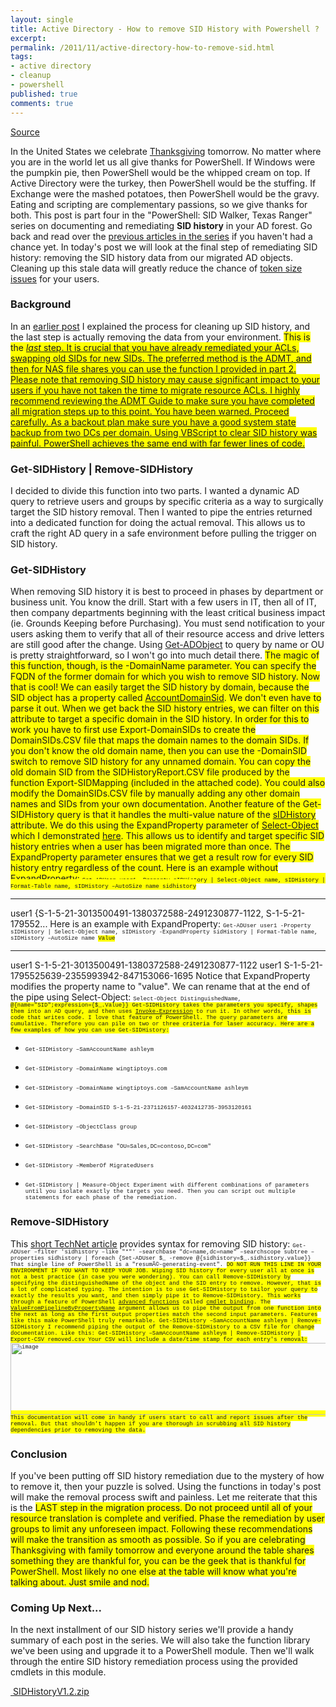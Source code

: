 ```yaml
---
layout: single
title: Active Directory - How to remove SID History with Powershell ?
excerpt: 
permalink: /2011/11/active-directory-how-to-remove-sid.html
tags: 
- active directory
- cleanup
- powershell
published: true
comments: true
---
```

<a href="http://blogs.technet.com/b/ashleymcglone/archive/2011/11/23/how-to-remove-sid-history-with-powershell.aspx?mid=5373" target="_blank">Source</a>

<div class="post-content user-defined-markup">In the United States we celebrate <a href="http://en.wikipedia.org/wiki/Thanksgiving" target="_blank" title="Thanksgiving">Thanksgiving</a> tomorrow. No matter where you are in the world let us all give thanks  for PowerShell. If Windows were the pumpkin pie, then PowerShell would  be the whipped cream on top. If Active Directory were the turkey, then  PowerShell would be the stuffing. If Exchange were the mashed potatoes,  then PowerShell would be the gravy. Eating and scripting are  complementary passions, so we give thanks for both.
This post is part four in the "PowerShell: SID Walker, Texas Ranger" series on documenting and remediating <strong>SID history</strong> in your AD forest. Go back and read over the <a href="http://blogs.technet.com/b/ashleymcglone/archive/tags/sid+history/" target="_blank" title="previous articles in the series">previous articles in the series</a> if you haven't had a chance yet. In today's post we will look at the  final step of remediating SID history: removing the SID history data  from our migrated AD objects. Cleaning up this stale data will greatly  reduce the chance of <a href="http://blogs.technet.com/b/ashleymcglone/archive/2011/05/19/using-powershell-to-resolve-token-size-issues-caused-by-sid-history.aspx" target="_blank">token size issues</a> for your users.

###  Background

In an <a href="http://blogs.technet.com/b/ashleymcglone/archive/2011/05/19/using-powershell-to-resolve-token-size-issues-caused-by-sid-history.aspx" target="_blank">earlier post</a> I explained the process for cleaning up SID history, and the last step is actually removing the data from your environment. <span style="background-color: yellow;">This is the <span style="text-decoration: underline;"><em>last</em> step. It is crucial that you have already remediated your ACLs, swapping old SIDs for new SIDs. The preferred method is the <a href="http://www.microsoft.com/downloads/en/details.aspx?FamilyID=20C0DB45-DB16-4D10-99F2-539B7277CCDB" target="_blank">ADMT</a>, and then for NAS file shares you can use the function I provided in <a href="http://blogs.technet.com/b/ashleymcglone/archive/2011/09/16/powershell-sid-walker-texas-ranger-part-2.aspx" target="_blank">part 2</a>. <span style="background-color: yellow;">Please  note that removing SID history may cause significant impact to your  users if you have not taken the time to migrate resource ACLs. I highly recommend reviewing the <a href="http://www.microsoft.com/downloads/en/details.aspx?FamilyID=6D710919-1BA5-41CA-B2F3-C11BCB4857AF" target="_blank">ADMT Guide</a> to make sure you have completed all migration steps up to this point.  You have been warned. Proceed carefully. As a backout plan make sure  you have a good system state backup from two DCs per domain. Using <a href="http://support.microsoft.com/kb/295758" target="_blank">VBScript</a> to clear SID history was painful. PowerShell achieves the same end with far fewer lines of code.

###  Get-SIDHistory | Remove-SIDHistory

I decided to divide this function into two parts. I wanted a dynamic  AD query to retrieve users and groups by specific criteria as a way to  surgically target the SID history removal. Then I wanted to pipe the  entries returned into a dedicated function for doing the actual  removal. This allows us to craft the right AD query in a safe  environment before pulling the trigger on SID history.

###  Get-SIDHistory

When removing SID history it is best to proceed in phases by  department or business unit. You know the drill. Start with a few  users in IT, then all of IT, then company departments beginning with the  least critical business impact (ie. Grounds Keeping before  Purchasing). You must send notification to your users asking them to  verify that all of their resource access and drive letters are still  good after the change.
Using <a href="http://technet.microsoft.com/en-us/library/ee617198.aspx" target="_blank">Get-ADObject</a> to query by name or OU is pretty straightforward, so I won't go into much detail there. <span style="background-color: yellow;">The  magic of this function, though, is the -DomainName parameter. You can  specify the FQDN of the former domain for which you wish to remove SID  history. Now that is cool! We can easily target the SID history by domain, because the SID object has a property called <a href="http://msdn.microsoft.com/en-us/library/system.security.principal.securityidentifier.aspx" target="_blank" title="AccountDomainSid">AccountDomainSid</a>.  We don't even have to parse it out. When we get back the SID history  entries, we can filter on this attribute to target a specific domain in  the SID history.
In order for this to work you have to first use Export-DomainSIDs to  create the DomainSIDs.CSV file that maps the domain names to the domain  SIDs. If you don't know the old domain name, then you can use the  -DomainSID switch to remove SID history for any unnamed domain. You can  copy the old domain SID from the SIDHistoryReport.CSV file produced by  the function Export-SIDMapping (included in the attached code). You  could also modify the DomainSIDs.CSV file by manually adding any other  domain names and SIDs from your own documentation.
Another feature of the Get-SIDHistory query is that it handles the <span style="background-color: yellow;">multi-value nature of the <a href="http://msdn.microsoft.com/en-us/library/ms679833%28VS.85%29.aspx" target="_blank">sIDHistory</a> attribute. We do this using the ExpandProperty parameter of <a href="http://technet.microsoft.com/en-us/library/dd315291.aspx" target="_blank">Select-Object</a> which I demonstrated <a href="http://blogs.technet.com/b/ashleymcglone/archive/2011/05/26/do-over-sid-history-one-liner.aspx" target="_blank">here</a>.  This allows us to identify and target specific SID history entries when  a user has been migrated more than once. The ExpandProperty parameter  ensures that we get a result row for every SID history entry regardless  of the count.
Here is an example without ExpandProperty:
<span style="font-family: 'Courier New'; font-size: xx-small;">Get-ADUser user1 -Property sIDHistory | Select-Object name, sIDHistory | Format-Table name, sIDHistory –AutoSize
<span style="font-family: 'Courier New'; font-size: xx-small;">name <span style="background-color: yellow;">sidhistory 
---- ---------- 
user1 {S-1-5-21-3013500491-1380372588-2491230877-1122, S-1-5-21-179552...
Here is an example with ExpandProperty:
<span style="font-family: 'Courier New'; font-size: xx-small;">Get-ADUser  user1 -Property sIDHistory | Select-Object name, sIDHistory  -ExpandProperty sidHistory | Format-Table name, sIDHistory –AutoSize
<span style="font-family: 'Courier New'; font-size: xx-small;">name <span style="background-color: yellow;">Value 
---- ----- 
user1 S-1-5-21-3013500491-1380372588-2491230877-1122 
user1 S-1-5-21-1795525639-2355993942-847153066-1695
Notice that ExpandProperty modifies the property name to "value". We  can rename that at the end of the pipe using Select-Object:
<span style="font-family: 'Courier New'; font-size: xx-small;">Select-Object DistinguishedName, <span style="background-color: yellow;">@{name="SID";expression={$_.Value}}
Get-SIDHistory takes the parameters you specify, shapes them into an AD query, and then uses <a href="http://technet.microsoft.com/en-us/library/dd347550.aspx" target="_blank">Invoke-Expression</a> to run it. In other words, this is code that writes code. I love that  feature of PowerShell. The query parameters are cumulative. Therefore  you can pile on two or three criteria for laser accuracy.
Here are a few examples of how you can use Get-SIDHistory:

* <span style="font-family: 'Courier New'; font-size: xx-small;">Get-SIDHistory –SamAccountName ashleym

* <span style="font-family: 'Courier New'; font-size: xx-small;">Get-SIDHistory –DomainName wingtiptoys.com

* <span style="font-family: 'Courier New'; font-size: xx-small;">Get-SIDHistory –DomainName wingtiptoys.com –SamAccountName ashleym

* <span style="font-family: 'Courier New'; font-size: xx-small;">Get-SIDHistory –DomainSID S-1-5-21-2371126157-4032412735-3953120161

* <span style="font-family: 'Courier New'; font-size: xx-small;">Get-SIDHistory –ObjectClass group

* <span style="font-family: 'Courier New'; font-size: xx-small;">Get-SIDHistory –SearchBase "OU=Sales,DC=contoso,DC=com"

* <span style="font-family: 'Courier New'; font-size: xx-small;">Get-SIDHistory –MemberOf MigratedUsers

* <span style="font-family: 'Courier New'; font-size: xx-small;">Get-SIDHistory | Measure-Object
Experiment with different combinations of parameters until you  isolate exactly the targets you need. Then you can script out multiple  statements for each phase of the remediation.

###  Remove-SIDHistory

This <a href="http://technet.microsoft.com/en-us/library/powershell_remove_sid_history%28WS.10%29.aspx" target="_blank">short TechNet article</a> provides syntax for removing SID history:
<span style="font-family: 'Courier New'; font-size: xx-small;">Get-ADUser  –filter 'sidhistory –like "*"' –searchbase "dc=name,dc=name"  –searchscope subtree –properties sidhistory | foreach {Set-ADUser $_  -remove @{sidhistory=$_.sidhistory.value}}
That single line of PowerShell is a "resumÃ©-generating-event". <span style="background-color: yellow;">DO NOT RUN THIS LINE IN YOUR ENVIRONMENT IF YOU WANT TO KEEP YOUR JOB. Wiping SID history for every user all at once is not a best practice (in case you were wondering).
You can call Remove-SIDHistory by specifying the distinguishedName of  the object and the SID entry to remove. However, that is a lot of  complicated typing. The intention is to use Get-SIDHistory to tailor  your query to exactly the results you want, and then simply pipe it to  Remove-SIDHistory. This works through a feature of PowerShell <a href="http://technet.microsoft.com/en-us/library/dd347600.aspx" target="_blank">advanced functions</a> called <a href="http://technet.microsoft.com/en-us/library/dd347560.aspx" target="_blank">cmdlet binding</a>. The <a href="http://msdn.microsoft.com/en-us/library/system.management.automation.parametersetmetadata.valuefrompipelinebypropertyname%28VS.85%29.aspx" target="_blank" title="ValueFromPipelineByPropertyName">ValueFromPipelineByPropertyName</a> argument allows us to pipe the output from one function into the next  as long as the first output properties match the second input  parameters. Features like this make PowerShell truly remarkable.
<span style="font-family: 'Courier New'; font-size: xx-small;">Get-SIDHistory –SamAccountName ashleym | Remove-SIDHistory
I recommend piping the output of the Remove-SIDHistory to a CSV file for change documentation. Like this:
<span style="font-family: 'Courier New'; font-size: xx-small;">Get-SIDHistory –SamAccountName ashleym | Remove-SIDHistory | Export-CSV removed.csv
Your CSV will include a date/time stamp for each entry's removal:
<a href="http://blogs.technet.com/cfs-file.ashx/__key/communityserver-blogs-components-weblogfiles/00-00-00-84-58-metablogapi/4452.image_5F00_59575563.png"><img alt="image" border="0" height="115" src="http://blogs.technet.com/cfs-file.ashx/__key/communityserver-blogs-components-weblogfiles/00-00-00-84-58-metablogapi/2046.image_5F00_thumb_5F00_782DC941.png" style="background-image: none; border: 0px; display: inline; padding-left: 0px; padding-right: 0px; padding-top: 0px;" title="image" width="594" /></a>
This documentation will come in handy if users start to call and  report issues after the removal. But that shouldn't happen if you are  thorough in scrubbing all SID history dependencies prior to removing the  data.

###  Conclusion

If you've been putting off SID history remediation due to the mystery  of how to remove it, then your puzzle is solved. Using the functions  in today's post will make the removal process swift and painless. Let  me reiterate that this is the <span style="background-color: yellow;">LAST step in the migration process. Do not proceed until all of your  resource translation is complete and verified. Phase the remediation by  user groups to limit any unforeseen impact. Following these  recommendations will make the transition as smooth as possible.
So if you are celebrating Thanksgiving with family tomorrow and  everyone around the table shares something they are thankful for, you  can be the geek that is thankful for PowerShell. Most likely no one  else at the table will know what you're talking about. Just smile and  nod.

###  Coming Up Next...

In the next installment of our SID history series we'll provide a  handy summary of each post in the series. We will also take the  function library we've been using and upgrade it to a PowerShell  module. Then we'll walk through the entire SID history remediation  process using the provided cmdlets in this module.<div class="post-attachment-viewer"><div class="post-attachment"><span class="value"><a class="internal-link download-attachment" href="http://blogs.technet.com/cfs-file.ashx/__key/communityserver-components-postattachments/00-03-46-70-13/SIDHistoryV1.2.zip">    <span class="avatar"><img alt="" border="0" src="http://blogs.technet.com/utility/filethumbnails/zip.gif" style="max-height: 28px; max-width: 28px;" />    SIDHistoryV1.2.zip    </a>
